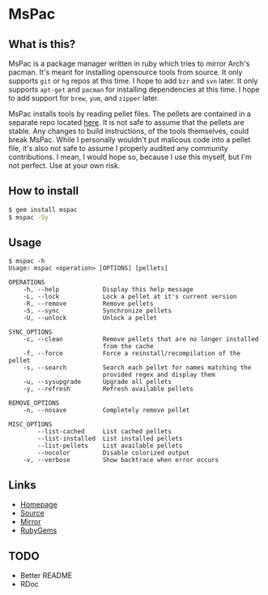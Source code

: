 # MsPac

## What is this?

MsPac is a package manager written in ruby which tries to mirror
Arch's pacman. It's meant for installing opensource tools from source.
It only supports `git` or `hg` repos at this time. I hope to add `bzr`
and `svn` later. It only supports `apt-get` and `pacman` for
installing dependencies at this time. I hope to add support for
`brew`, `yum`, and `zipper` later.

MsPac installs tools by reading pellet files. The pellets are
contained in a separate repo located
[here](https://gitlab.com/mjwhitta/pellets). It is not safe to assume
that the pellets are stable. Any changes to build instructions, of the
tools themselves, could break MsPac. While I personally wouldn't put
malicous code into a pellet file, it's also not safe to assume I
properly audited any community contributions. I mean, I would hope so,
because I use this myself, but I'm not perfect. Use at your own risk.

## How to install

```bash
$ gem install mspac
$ mspac -Sy
```

## Usage

```
$ mspac -h
Usage: mspac <operation> [OPTIONS] [pellets]

OPERATIONS
    -h, --help            Display this help message
    -L, --lock            Lock a pellet at it's current version
    -R, --remove          Remove pellets
    -S, --sync            Synchronize pellets
    -U, --unlock          Unlock a pellet

SYNC_OPTIONS
    -c, --clean           Remove pellets that are no longer installed
                          from the cache
    -f, --force           Force a reinstall/recompilation of the pellet
    -s, --search          Search each pellet for names matching the
                          provided regex and display them
    -u, --sysupgrade      Upgrade all pellets
    -y, --refresh         Refresh available pellets

REMOVE_OPTIONS
    -n, --nosave          Completely remove pellet

MISC_OPTIONS
        --list-cached     List cached pellets
        --list-installed  List installed pellets
        --list-pellets    List available pellets
        --nocolor         Disable colorized output
    -v, --verbose         Show backtrace when error occurs
```

## Links

- [Homepage](https://mjwhitta.github.io/mspac)
- [Source](https://gitlab.com/mjwhitta/mspac)
- [Mirror](https://github.com/mjwhitta/mspac)
- [RubyGems](https://rubygems.org/gems/mspac)

## TODO

- Better README
- RDoc
